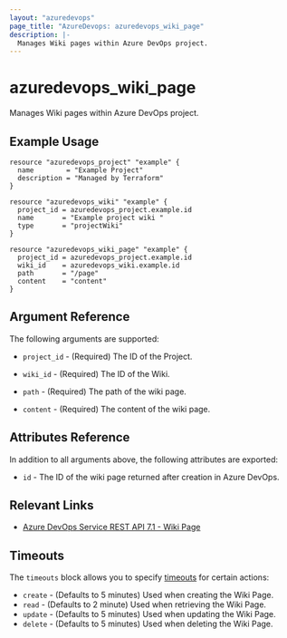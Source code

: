 ```yaml
---
layout: "azuredevops"
page_title: "AzureDevops: azuredevops_wiki_page"
description: |-
  Manages Wiki pages within Azure DevOps project.
---
```


# azuredevops_wiki_page

Manages Wiki pages within Azure DevOps project.

## Example Usage

```hcl
resource "azuredevops_project" "example" {
  name        = "Example Project"
  description = "Managed by Terraform"
}

resource "azuredevops_wiki" "example" {
  project_id = azuredevops_project.example.id
  name       = "Example project wiki "
  type       = "projectWiki"
}

resource "azuredevops_wiki_page" "example" {
  project_id = azuredevops_project.example.id
  wiki_id    = azuredevops_wiki.example.id
  path       = "/page"
  content    = "content"
}

```

## Argument Reference

The following arguments are supported:

* `project_id` - (Required) The ID of the Project.

* `wiki_id` - (Required) The ID of the Wiki.

* `path` -  (Required) The path of the wiki page.

* `content` - (Required) The content of the wiki page.

## Attributes Reference

In addition to all arguments above, the following attributes are exported:

* `id` - The ID of the wiki page returned after creation in Azure DevOps.

## Relevant Links

- [Azure DevOps Service REST API 7.1 - Wiki Page](https://learn.microsoft.com/en-us/rest/api/azure/devops/wiki/pages?view=azure-devops-rest-7.1)

## Timeouts

The `timeouts` block allows you to specify [timeouts](https://developer.hashicorp.com/terraform/language/resources/syntax#operation-timeouts) for certain actions:

* `create` - (Defaults to 5 minutes) Used when creating the Wiki Page.
* `read` - (Defaults to 2 minute) Used when retrieving the Wiki Page.
* `update` - (Defaults to 5 minutes) Used when updating the Wiki Page.
* `delete` - (Defaults to 5 minutes) Used when deleting the Wiki Page.
